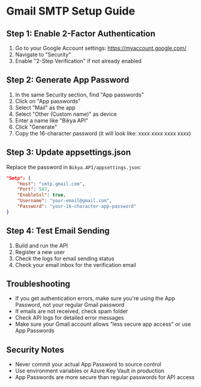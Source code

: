 # Gmail SMTP Setup Guide

## Step 1: Enable 2-Factor Authentication
1. Go to your Google Account settings: https://myaccount.google.com/
2. Navigate to "Security"
3. Enable "2-Step Verification" if not already enabled

## Step 2: Generate App Password
1. In the same Security section, find "App passwords"
2. Click on "App passwords"
3. Select "Mail" as the app
4. Select "Other (Custom name)" as device
5. Enter a name like "Bikya API"
6. Click "Generate"
7. Copy the 16-character password (it will look like: xxxx xxxx xxxx xxxx)

## Step 3: Update appsettings.json
Replace the password in `Bikya.API/appsettings.json`:

```json
"Smtp": {
    "Host": "smtp.gmail.com",
    "Port": 587,
    "EnableSsl": true,
    "Username": "your-email@gmail.com",
    "Password": "your-16-character-app-password"
}
```

## Step 4: Test Email Sending
1. Build and run the API
2. Register a new user
3. Check the logs for email sending status
4. Check your email inbox for the verification email

## Troubleshooting
- If you get authentication errors, make sure you're using the App Password, not your regular Gmail password
- If emails are not received, check spam folder
- Check API logs for detailed error messages
- Make sure your Gmail account allows "less secure app access" or use App Passwords

## Security Notes
- Never commit your actual App Password to source control
- Use environment variables or Azure Key Vault in production
- App Passwords are more secure than regular passwords for API access 